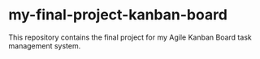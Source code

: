 # my-final-project-kanban-board
This repository contains the final project for my Agile Kanban Board task management system.
